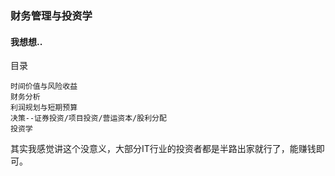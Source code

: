 ### 财务管理与投资学
#### 我想想..

目录
```
时间价值与风险收益
财务分析
利润规划与短期预算
决策--证券投资/项目投资/营运资本/股利分配
投资学

```

其实我感觉讲这个没意义，大部分IT行业的投资者都是半路出家就行了，能赚钱即可。
